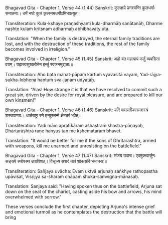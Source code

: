 Bhagavad Gita - Chapter 1, Verse 44 (1.44)
Sanskrit:
कुलक्षये प्रणश्यन्ति कुलधर्माः सनातनाः।
धर्मे नष्टे कुलं कृत्स्नमधर्मोऽभिभवत्युत॥

Transliteration:
Kula-kṣhaye praṇaśhyanti kula-dharmāḥ sanātanāḥ,
Dharme naṣhṭe kulaṁ kṛitsnam adharmaḥ abhibhavaty uta.

Translation:
"When the family is destroyed, the eternal family traditions are lost, and with the destruction of these traditions, the rest of the family becomes involved in irreligion."

Bhagavad Gita - Chapter 1, Verse 45 (1.45)
Sanskrit:
अहो बत महत्पापं कर्तुं व्यवसिता वयम्।
यद्राज्यसुखलोभेन हन्तुं स्वजनमुद्यताः॥

Transliteration:
Aho bata mahat-pāpaṁ kartuṁ vyavasitā vayam,
Yad-rājya-sukha-lobhena hantuṁ sva-janam udyatāḥ.

Translation:
"Alas! How strange it is that we have resolved to commit such a great sin, driven by the desire for royal pleasure, and are prepared to kill our own kinsmen!"

Bhagavad Gita - Chapter 1, Verse 46 (1.46)
Sanskrit:
यदि मामप्रतीकारमशस्त्रं शस्त्रपाणयः।
धार्तराष्ट्रा रणे हन्युस्तन्मे क्षेमतरं भवेत्॥

Transliteration:
Yadi mām apratīkāram aśhastraṁ śhastra-pāṇayaḥ,
Dhārtarāṣhṭrā raṇe hanyus tan me kṣhemataraṁ bhavet.

Translation:
"It would be better for me if the sons of Dhritarashtra, armed with weapons, kill me unarmed and unresisting on the battlefield."

Bhagavad Gita - Chapter 1, Verse 47 (1.47)
Sanskrit:
संजय उवाच।
एवमुक्त्वार्जुनः सङ्ख्ये रथोपस्थ उपाविशत्।
विसृज्य सशरं चापं शोकसंविग्नमानसः॥

Transliteration:
Sañjaya uvācha:
Evam uktvā arjunaḥ saṅkhye rathopastha upāviśat,
Visṛijya sa-śharaṁ chāpaṁ śhoka-saṁvigna-mānasaḥ.

Translation:
Sanjaya said: "Having spoken thus on the battlefield, Arjuna sat down on the seat of the chariot, casting aside his bow and arrows, his mind overwhelmed with sorrow."

These verses conclude the first chapter, depicting Arjuna's intense grief and emotional turmoil as he contemplates the destruction that the battle will bring
